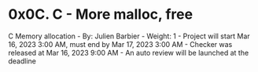 # 0x0C. C - More malloc, free
C Memory allocation
	- By: Julien Barbier
    - Weight: 1
    - Project will start Mar 16, 2023 3:00 AM, must end by Mar 17, 2023 3:00 AM
    - Checker was released at Mar 16, 2023 9:00 AM
    - An auto review will be launched at the deadline
